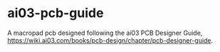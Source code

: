 # ai03-pcb-guide

A macropad pcb designed following the ai03 PCB Designer Guide, https://wiki.ai03.com/books/pcb-design/chapter/pcb-designer-guide. 
